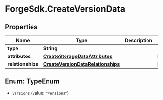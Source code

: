 # ForgeSdk.CreateVersionData

## Properties
Name | Type | Description | Notes
------------ | ------------- | ------------- | -------------
**type** | **String** |  | 
**attributes** | [**CreateStorageDataAttributes**](CreateStorageDataAttributes.md) |  | [optional] 
**relationships** | [**CreateVersionDataRelationships**](CreateVersionDataRelationships.md) |  | [optional] 


<a name="TypeEnum"></a>
## Enum: TypeEnum


* `versions` (value: `"versions"`)





